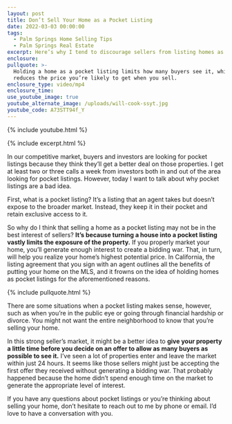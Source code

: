 ```yaml
---
layout: post
title: Don’t Sell Your Home as a Pocket Listing
date: 2022-03-03 00:00:00
tags:
  - Palm Springs Home Selling Tips
  - Palm Springs Real Estate
excerpt: Here’s why I tend to discourage sellers from listing homes as pocket listings.
enclosure:
pullquote: >-
  Holding a home as a pocket listing limits how many buyers see it, which
  reduces the price you’re likely to get when you sell.
enclosure_type: video/mp4
enclosure_time:
use_youtube_image: true
youtube_alternate_image: /uploads/will-cook-ssyt.jpg
youtube_code: A73STT94f_Y
---
```

{% include youtube.html %}

{% include excerpt.html %}

In our competitive market, buyers and investors are looking for pocket listings because they think they’ll get a better deal on those properties. I get at least two or three calls a week from investors both in and out of the area looking for pocket listings. However, today I want to talk about why pocket listings are a bad idea.

First, what is a pocket listing? It’s a listing that an agent takes but doesn’t expose to the broader market. Instead, they keep it in their pocket and retain exclusive access to it.&nbsp;

So why do I think that selling a home as a pocket listing may not be in the best interest of sellers? **It’s because turning a house into a pocket listing vastly limits the exposure of the property.** If you properly market your home, you’ll generate enough interest to create a bidding war. That, in turn, will help you realize your home’s highest potential price. In California, the listing agreement that you sign with an agent outlines all the benefits of putting your home on the MLS, and it frowns on the idea of holding homes as pocket listings for the aforementioned reasons.

{% include pullquote.html %}

There are some situations when a pocket listing makes sense, however, such as when you’re in the public eye or going through financial hardship or divorce. You might not want the entire neighborhood to know that you’re selling your home.&nbsp;

In this strong seller’s market, it might be a better idea to **give your property a little time before you decide on an offer to allow as many buyers as possible to see it.** I’ve seen a lot of properties enter and leave the market within just 24 hours. It seems like those sellers might just be accepting the first offer they received without generating a bidding war. That probably happened because the home didn’t spend enough time on the market to generate the appropriate level of interest.

If you have any questions about pocket listings or you’re thinking about selling your home, don’t hesitate to reach out to me by phone or email. I’d love to have a conversation with you.
